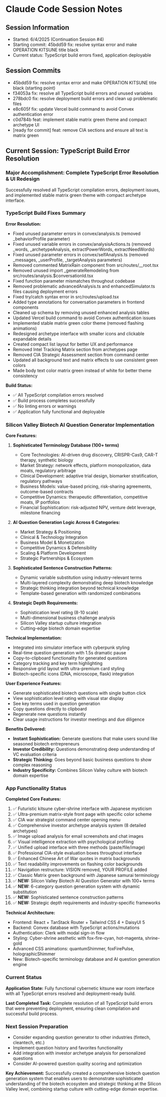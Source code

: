 # Claude Code Session Notes

## Session Information
- Started: 6/4/2025 (Continuation Session #4)
- Starting commit: 45bdd59 fix: resolve syntax error and make OPERATION KITSUNE title black
- Current status: TypeScript build errors fixed, application deployable

## Session Commits
- 45bdd59 fix: resolve syntax error and make OPERATION KITSUNE title black (starting point)
- f34053a fix: resolve all TypeScript build errors and unused variables
- 278bdc0 fix: resolve deployment build errors and clean up problematic files
- e8c605f fix: update Vercel build command to avoid Convex authentication error
- c0d784b feat: implement stable matrix green theme and compact archetype UI
- [ready for commit] feat: remove CIA sections and ensure all text is matrix green

## Current Session: TypeScript Build Error Resolution

### Major Accomplishment: Complete TypeScript Error Resolution & UI Redesign
Successfully resolved all TypeScript compilation errors, deployment issues, and implemented stable matrix green theme with compact archetype interface.

### TypeScript Build Fixes Summary
**Error Resolution:**
- Fixed unused parameter errors in convex/analysis.ts (removed _behaviorProfile parameter)
- Fixed unused variable errors in convex/analysisActions.ts (removed _words, _archetypeAnalysis, extractPowerWords, extractNeedWords)
- Fixed unused parameter errors in convex/selfAnalysis.ts (removed _messages, _userProfile, _targetAnalysis parameters)
- Removed commented MatrixRain component from src/routes/__root.tsx
- Removed unused import _generateRemodeling from src/routes/analysis.$conversationId.tsx
- Fixed function parameter mismatches throughout codebase
- Removed problematic advancedAnalysis.ts and enhancedSimulator.ts files causing deployment errors
- Fixed try/catch syntax error in src/routes/upload.tsx
- Added type annotations for conversation parameters in frontend components
- Cleaned up schema by removing unused enhanced analysis tables
- Updated Vercel build command to avoid Convex authentication issues
- Implemented stable matrix green color theme (removed flashing animations)
- Redesigned archetype interface with smaller icons and clickable expandable details
- Created compact list layout for better UX and performance
- Removed Intel Tracking Matrix section from archetypes page
- Removed CIA Strategic Assessment section from command center
- Updated all background text and matrix effects to use consistent green colors
- Made body text color matrix green instead of white for better theme consistency

**Build Status:**
- ✅ All TypeScript compilation errors resolved
- ✅ Build process completes successfully
- ✅ No linting errors or warnings
- ✅ Application fully functional and deployable

### Silicon Valley Biotech AI Question Generator Implementation

**Core Features:**
1. **Sophisticated Terminology Database (100+ terms)**
   - Core Technologies: AI-driven drug discovery, CRISPR-Cas9, CAR-T therapy, synthetic biology
   - Market Strategy: network effects, platform monopolization, data moats, regulatory arbitrage
   - Clinical Development: adaptive trial design, biomarker stratification, regulatory pathways
   - Business Models: value-based pricing, risk-sharing agreements, outcome-based contracts
   - Competitive Dynamics: therapeutic differentiation, competitive moats, IP portfolios
   - Financial Sophistication: risk-adjusted NPV, venture debt leverage, milestone financing

2. **AI Question Generation Logic Across 6 Categories:**
   - Market Strategy & Positioning
   - Clinical & Technology Integration
   - Business Model & Monetization
   - Competitive Dynamics & Defensibility
   - Scaling & Platform Development
   - Strategic Partnerships & Ecosystem

3. **Sophisticated Sentence Construction Patterns:**
   - Dynamic variable substitution using industry-relevant terms
   - Multi-layered complexity demonstrating deep biotech knowledge
   - Strategic thinking integration beyond technical knowledge
   - Template-based generation with randomized combinations

4. **Strategic Depth Requirements:**
   - Sophistication level rating (8-10 scale)
   - Multi-dimensional business challenge analysis
   - Silicon Valley startup culture integration
   - Cutting-edge biotech domain expertise

**Technical Implementation:**
- Integrated into simulator interface with cyberpunk styling
- Real-time question generation with 1.5s dramatic pause
- Copy-to-clipboard functionality for generated questions
- Category tracking and key term highlighting
- Responsive grid layout with ultra-premium card styling
- Biotech-specific icons (DNA, microscope, flask) integration

**User Experience Features:**
- Generate sophisticated biotech questions with single button click
- View sophistication level rating with visual star display
- See key terms used in question generation
- Copy questions directly to clipboard
- Regenerate new questions instantly
- Clear usage instructions for investor meetings and due diligence

**Benefits Delivered:**
- **Instant Sophistication:** Generate questions that make users sound like seasoned biotech entrepreneurs
- **Investor Credibility:** Questions demonstrating deep understanding of VC evaluation criteria
- **Strategic Thinking:** Goes beyond basic business questions to show complex reasoning
- **Industry Specificity:** Combines Silicon Valley culture with biotech domain expertise

### App Functionality Status  
**Completed Core Features:**
1. ✅ Futuristic kitsune cyber-shrine interface with Japanese mysticism
2. ✅ Ultra-premium matrix-style front page with specific color scheme
3. ✅ CIA war strategist command center opening menu
4. ✅ Comprehensive investor archetype analysis system (8 detailed archetypes)
5. ✅ Image upload analysis for email screenshots and chat images
6. ✅ Visual intelligence extraction with psychological profiling
7. ✅ Unified upload interface with three methods (paste/file/image)
8. ✅ Professional CIA-style evaluation boxes throughout interface
9. ✅ Enhanced Chinese Art of War quotes in matrix backgrounds
10. ✅ Text readability improvements on flashing color backgrounds
11. ✅ Navigation restructure: VISION removed, YOUR PROFILE added
12. ✅ Classic Matrix green background with Japanese samurai terminology
13. ✅ **NEW:** Silicon Valley Biotech AI Question Generator with 100+ terms
14. ✅ **NEW:** 6-category question generation system with dynamic substitution
15. ✅ **NEW:** Sophisticated sentence construction patterns
16. ✅ **NEW:** Strategic depth requirements and industry-specific frameworks

**Technical Architecture:**
- Frontend: React + TanStack Router + Tailwind CSS 4 + DaisyUI 5
- Backend: Convex database with TypeScript actions/mutations
- Authentication: Clerk with modal sign-in flow
- Styling: Cyber-shrine aesthetic with fox-fire-cyan, hot-magenta, shrine-gold
- Advanced CSS animations: quantumShimmer, foxFirePulse, holographicShimmer
- New: Biotech-specific terminology database and AI question generation engine

### Current Status
**Application State:** Fully functional cybernetic kitsune war room interface with all TypeScript errors resolved and deployment-ready build.

**Last Completed Task:** Complete resolution of all TypeScript build errors that were preventing deployment, ensuring clean compilation and successful build process.

### Next Session Preparation
- Consider expanding question generator to other industries (fintech, cleantech, etc.)
- Implement question history and favorites functionality
- Add integration with investor archetype analysis for personalized questions
- Consider AI-powered question quality scoring and optimization

**Key Achievement:** Successfully created a comprehensive biotech question generation system that enables users to demonstrate sophisticated understanding of the biotech ecosystem and strategic thinking at the Silicon Valley level, combining startup culture with cutting-edge domain expertise.